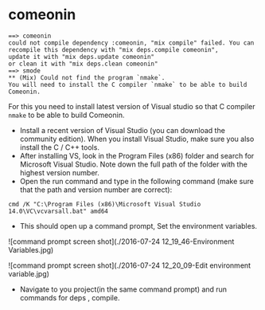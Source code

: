 # comeonin
```
==> comeonin
could not compile dependency :comeonin, "mix compile" failed. You can 
recompile this dependency with "mix deps.compile comeonin", 
update it with "mix deps.update comeonin" 
or clean it with "mix deps.clean comeonin"
==> smode
** (Mix) Could not find the program `nmake`.
You will need to install the C compiler `nmake` to be able to build
Comeonin.

```

For this you need to install latest version of Visual studio so that C compiler `nmake` to be able to build
Comeonin.

- Install a recent version of Visual Studio (you can download the community edition). When you install Visual Studio, make sure you also install the C / C++ tools.
- After installing VS, look in the Program Files (x86) folder and search for Microsoft Visual Studio. Note down the full path of the folder with the highest version number.
- Open the run command and type in the following command (make sure that the path and version number are correct):
```
cmd /K "C:\Program Files (x86)\Microsoft Visual Studio 14.0\VC\vcvarsall.bat" amd64
```
- This should open up a command prompt, Set the environment variables.

![command prompt screen shot](./2016-07-24 12_19_46-Environment Variables.jpg)

![command prompt screen shot](./2016-07-24 12_20_09-Edit environment variable.jpg)

- Navigate to you project(in the same command prompt) and run commands for deps , compile.
